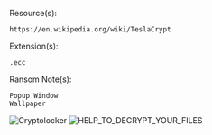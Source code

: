 Resource(s): 
```
https://en.wikipedia.org/wiki/TeslaCrypt
```
Extension(s): 
```
.ecc
```
Ransom Note(s): 
```
Popup Window
Wallpaper
```
![Cryptolocker](https://github.com/user-attachments/assets/11b54586-5e21-4b5a-872b-ba4d11475292)
![HELP_TO_DECRYPT_YOUR_FILES](https://github.com/user-attachments/assets/8a523b57-b5b9-47e5-bd39-066df5255f8d)
